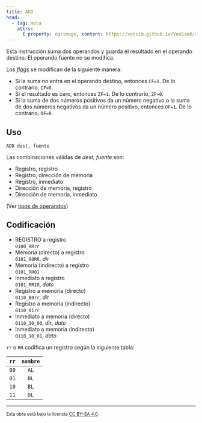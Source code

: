 ```yaml
---
title: ADD
head:
  - tag: meta
    attrs:
      { property: og:image, content: https://vonsim.github.io/VonSim8/docs/og/cpu/instructions/add.png }
---
```


Esta instrucción suma dos operandos y guarda el resultado en el operando destino. El operando fuente no se modifica.

Los [_flags_](/VonSim8/docs/cpu/#flags) se modifican de la siguiente manera:

- Si la suma no entra en el operando destino, entonces `CF=1`. De lo contrario, `CF=0`.
- Si el resultado es cero, entonces `ZF=1`. De lo contrario, `ZF=0`.
- Si la suma de dos números positivos da un número negativo o la suma de dos números negativos da un número positivo, entonces `OF=1`. De lo contrario, `OF=0`.

## Uso

```vonsim
ADD dest, fuente
```

Las combinaciones válidas de _dest_, _fuente_ son:

- Registro, registro
- Registro, dirección de memoria
- Registro, inmediato
- Dirección de memoria, registro
- Dirección de memoria, inmediato

(Ver [tipos de operandos](/VonSim8/docs/cpu/assembly/#operandos))

## Codificación

- REGISTRO a registro  
  `0100_RRrr`
- Memoria (directo) a registro  
  `0101_00RR`, _dir_
- Memoria (indirecto) a registro  
  `0101_RR01`
- Inmediato a registro  
  `0101_RR10`, _dato_
- Registro a memoria (directo)  
  `0110_00rr`, _dir_
- Registro a memoria (indirecto)  
  `0110_01rr`
- Inmediato a memoria (directo)  
  `0110_10_00`, _dir_, _dato_
- Inmediato a memoria (indirecto)  
  `0110_10_01`, _dato_


`rr` o `RR` codifica un registro según la siguiente tabla:

| `rr` | `nombre` |
| :---: | :---: | 
| `00` | `AL`  | 
| `01` | `BL`  | 
| `10` | `BL`  | 
| `11` | `DL`  | 


---

<small>Esta obra está bajo la licencia <a target="_blank" rel="license noopener noreferrer" href="http://creativecommons.org/licenses/by-sa/4.0/">CC BY-SA 4.0</a>.</small>
